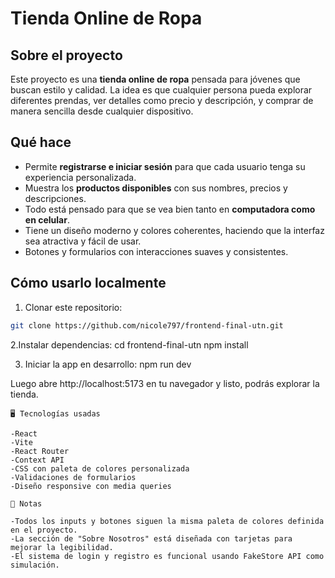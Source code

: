 # Tienda Online de Ropa

## Sobre el proyecto

Este proyecto es una **tienda online de ropa** pensada para jóvenes que buscan estilo y calidad. La idea es que cualquier persona pueda explorar diferentes prendas, ver detalles como precio y descripción, y comprar de manera sencilla desde cualquier dispositivo.

## Qué hace

- Permite **registrarse e iniciar sesión** para que cada usuario tenga su experiencia personalizada.
- Muestra los **productos disponibles** con sus nombres, precios y descripciones.
- Todo está pensado para que se vea bien tanto en **computadora como en celular**.
- Tiene un diseño moderno y colores coherentes, haciendo que la interfaz sea atractiva y fácil de usar.
- Botones y formularios con interacciones suaves y consistentes.

## Cómo usarlo localmente

1. Clonar este repositorio:

```bash
git clone https://github.com/nicole797/frontend-final-utn.git
```

2.Instalar dependencias:
cd frontend-final-utn
npm install

3. Iniciar la app en desarrollo:
   npm run dev

Luego abre http://localhost:5173 en tu navegador y listo, podrás explorar la tienda.

```
🖥️ Tecnologías usadas

-React
-Vite
-React Router
-Context API
-CSS con paleta de colores personalizada
-Validaciones de formularios
-Diseño responsive con media queries

📌 Notas

-Todos los inputs y botones siguen la misma paleta de colores definida en el proyecto.
-La sección de "Sobre Nosotros" está diseñada con tarjetas para mejorar la legibilidad.
-El sistema de login y registro es funcional usando FakeStore API como simulación.
```
